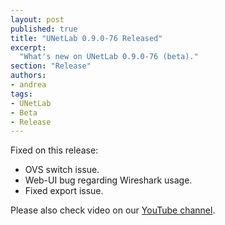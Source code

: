 ```yaml
---
layout: post
published: true
title: "UNetLab 0.9.0-76 Released"
excerpt:
  "What's new on UNetLab 0.9.0-76 (beta)."
section: "Release"
authors:
- andrea
tags:
- UNetLab
- Beta
- Release
---
```

Fixed on this release:

* OVS switch issue.
* Web-UI bug regarding Wireshark usage.
* Fixed export issue.

Please also check video on our [YouTube channel](https://www.youtube.com/c/UnifiedNetworkingLab "UNetLab YouTube Channel").
